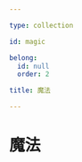 ```yaml
---

type: collection

id: magic

belong:
  id: null
  order: 2

title: 魔法

---
```


# 魔法

<ShowBreadcrumb />

<ShowResources/>

